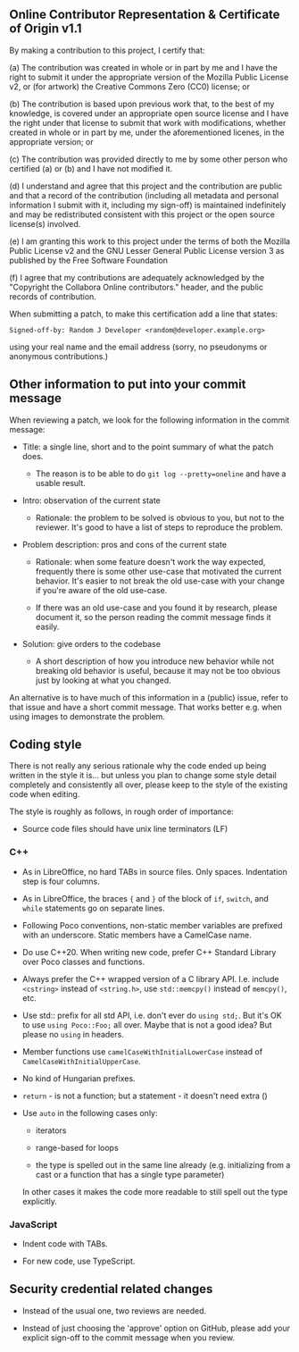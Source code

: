 ## Online Contributor Representation & Certificate of Origin v1.1

By making a contribution to this project, I certify that:

(a) The contribution was created in whole or in part by me and I
    have the right to submit it under the appropriate
    version of the Mozilla Public License v2, or (for artwork)
    the Creative Commons Zero (CC0) license; or

(b) The contribution is based upon previous work that, to the best of
    my knowledge, is covered under an appropriate open source license
    and I have the right under that license to submit that work with
    modifications, whether created in whole or in part by me, under
    the aforementioned licenes, in the appropriate version; or

(c) The contribution was provided directly to me by some other person
    who certified (a) or (b) and I have not modified it.

(d) I understand and agree that this project and the contribution are
    public and that a record of the contribution (including all
    metadata and personal information I submit with it, including my
    sign-off) is maintained indefinitely and may be redistributed
    consistent with this project or the open source license(s)
    involved.

(e) I am granting this work to this project under the terms of both
    the Mozilla Public License v2 and the GNU Lesser General Public
    License version 3 as published by the Free Software Foundation

(f) I agree that my contributions are adequately acknowledged by
    the "Copyright the Collabora Online contributors." header,
    and the public records of contribution.

When submitting a patch, to make this certification add a line that
states:
```
Signed-off-by: Random J Developer <random@developer.example.org>
```
using your real name and the email address (sorry, no pseudonyms
or anonymous contributions.)

## Other information to put into your commit message

When reviewing a patch, we look for the following information in the commit message:

- Title: a single line, short and to the point summary of what the patch does.

  - The reason is to be able to do `git log --pretty=oneline` and have a usable result.

- Intro: observation of the current state

  - Rationale: the problem to be solved is obvious to you, but not to the reviewer. It's good to
    have a list of steps to reproduce the problem.

- Problem description: pros and cons of the current state

  - Rationale: when some feature doesn't work the way expected, frequently there is some other
    use-case that motivated the current behavior. It's easier to not break the old use-case with
    your change if you're aware of the old use-case.

  - If there was an old use-case and you found it by research, please document it, so the person
    reading the commit message finds it easily.

- Solution: give orders to the codebase

  - A short description of how you introduce new behavior while not breaking old behavior is useful,
    because it may not be too obvious just by looking at what you changed.

An alternative is to have much of this information in a (public) issue, refer to that issue and have
a short commit message. That works better e.g. when using images to demonstrate the problem.

## Coding style

There is not really any serious rationale why the code ended up being
written in the style it is... but unless you plan to change some style
detail completely and consistently all over, please keep to the style
of the existing code when editing.

The style is roughly as follows, in rough order of importance:

- Source code files should have unix line terminators (LF)

### C++

- As in LibreOffice, no hard TABs in source files. Only spaces.
  Indentation step is four columns.

- As in LibreOffice, the braces `{` and `}` of the block of `if`, `switch`,
  and `while` statements go on separate lines.

- Following Poco conventions, non-static member variables are prefixed
  with an underscore. Static members have a CamelCase name.

- Do use C++20. When writing new code, prefer C++ Standard Library
  over Poco classes and functions.

- Always prefer the C++ wrapped version of a C library
  API. I.e. include `<cstring>` instead of `<string.h>`, use `std::memcpy()`
  instead of `memcpy()`, etc.

- Use std:: prefix for all std API, i.e. don't ever do `using
  std;`. But it's OK to use `using Poco::Foo;` all over. Maybe that is
  not a good idea? But please no `using` in headers.

- Member functions use `camelCaseWithInitialLowerCase` instead of
  `CamelCaseWithInitialUpperCase`.

- No kind of Hungarian prefixes.

- `return` - is not a function; but a statement - it doesn't need extra ()

- Use `auto` in the following cases only:

  - iterators

  - range-based for loops

  - the type is spelled out in the same line already (e.g. initializing from a
    cast or a function that has a single type parameter)

  In other cases it makes the code more readable to still spell out the type
  explicitly.

### JavaScript

- Indent code with TABs.

- For new code, use TypeScript.

## Security credential related changes

- Instead of the usual one, two reviews are needed.

- Instead of just choosing the 'approve' option on GitHub, please add your
  explicit sign-off to the commit message when you review.
